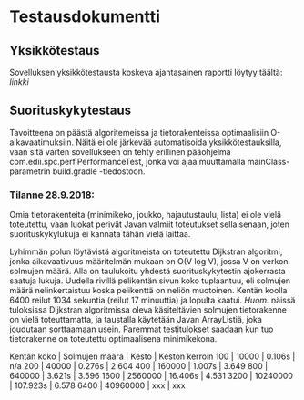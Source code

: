 # Testausdokumentti

## Yksikkötestaus
Sovelluksen yksikkötestausta koskeva ajantasainen raportti löytyy täältä: *linkki*

## Suorituskykytestaus
Tavoitteena on päästä algoritemeissa ja tietorakenteissa optimaalisiin O-aikavaatimuksiin.
Näitä ei ole järkevää automatisoida yksikkötestauksilla, vaan sitä varten sovellukseen on tehty erillinen pääohjelma com.edii.spc.perf.PerformanceTest, jonka voi ajaa muuttamalla mainClass-parametrin build.gradle -tiedostoon. 

### Tilanne 28.9.2018:
Omia tietorakenteita (minimikeko, joukko, hajautustaulu, lista) ei ole vielä toteutettu, vaan luokat perivät Javan valmiit toteutukset sellaisenaan, joten suorituskykylukuja ei kannata tähän vielä laittaa. 

Lyhimmän polun löytävistä algoritmeista on toteutettu Dijkstran algoritmi, jonka aikavaativuus määritelmän mukaan on O(V log V), jossa V on verkon solmujen määrä.
Alla on taulukoitu yhdestä suorituskykytestin ajokerrasta saatuja lukuja. Uudella rivillä pelikentän sivun koko tuplaantuu, eli solmujen määrä nelinkertaistuu koska pelikenttä on neliön muotoinen. 
Kentän koolla 6400 reilut 1034 sekuntia (reilut 17 minuuttia) ja lopulta kaatui.
*Huom.* näissä tuloksissa Dijkstran algoritmissa oleva käsiteltävien solmujen tietorakenne on vielä toteuttamatta, ja taustalla käytetään Javan ArrayListiä, joka joudutaan sorttaamaan usein. 
Paremmat testitulokset saadaan kun tuo tietorakenne on toteutettu optimaalisena minimikekona. 

Kentän koko | Solmujen määrä | Kesto    | Keston kerroin
100         | 10000          | 0.106s   | n/a
200         | 40000          | 0.276s   | 2.604
400         | 160000         | 1.007s   | 3.649
800         | 640000         | 3.621s   | 3.596
1600        | 2560000        | 16.406s  | 4.531
3200        | 10240000       | 107.923s | 6.578
6400        | 40960000       | xxx      | xxx
